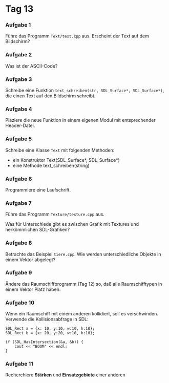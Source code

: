 
# Tag 13

### Aufgabe 1

Führe das Programm `Text/text.cpp` aus. Erscheint der Text auf dem Bildschirm?

### Aufgabe 2

Was ist der ASCII-Code?

### Aufgabe 3

Schreibe eine Funktion `text_schreiben(str, SDL_Surface*, SDL_Surface*)`, die einen Text auf den Bildschirm schreibt. 

### Aufgabe 4

Plaziere die neue Funktion in einem eigenen Modul mit entsprechender Header-Datei.

### Aufgabe 5

Schreibe eine Klasse `Text` mit folgenden Methoden:

* ein Konstruktor Text(SDL_Surface*, SDL_Surface*)
* eine Methode text_schreiben(string)

### Aufgabe 6

Programmiere eine Laufschrift.

### Aufgabe 7

Führe das Programm `Texture/texture.cpp` aus.

Was für Unterschiede gibt es zwischen Grafik mit Textures und herkömmlichen SDL-Grafiken?

### Aufgabe 8

Betrachte das Beispiel `tiere.cpp`. Wie werden unterschiedliche Objekte in einem Vektor abgelegt?

### Aufgabe 9

Ändere das Raumschiffprogramm (Tag 12) so, daß alle Raumschifftypen in einem Vektor Platz haben.

### Aufgabe 10

Wenn ein Raumschiff mit einem anderen kollidiert, soll es verschwinden.
Verwende die Kollisionsabfrage in SDL:

	SDL_Rect a = {x: 10, y:10, w:10, h:10};
	SDL_Rect b = {x: 20, y:20, w:10, h:10};

    if (SDL_HasIntersection(&a, &b)) {
    	cout << "BOOM" << endl;
    }

### Aufgabe 11

Recherchiere **Stärken** und **Einsatzgebiete** einer anderen